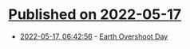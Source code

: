 # [Published on 2022-05-17](index.md)

* [2022-05-17, 06:42:56](https://news.ycombinator.com/item?id=31406802) - [Earth Overshoot Day](https://www.overshootday.org/)
